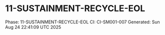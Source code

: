 # 11-SUSTAINMENT-RECYCLE-EOL
Phase: 11-SUSTAINMENT-RECYCLE-EOL
CI: CI-SM001-007
Generated: Sun Aug 24 22:41:09 UTC 2025
